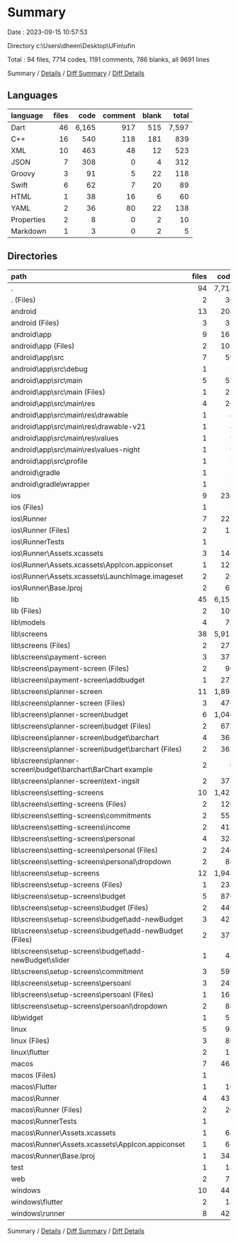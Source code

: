 # Summary

Date : 2023-09-15 10:57:53

Directory c:\\Users\\dheen\\Desktop\\UFin\\ufin

Total : 94 files,  7714 codes, 1191 comments, 786 blanks, all 9691 lines

Summary / [Details](details.md) / [Diff Summary](diff.md) / [Diff Details](diff-details.md)

## Languages
| language | files | code | comment | blank | total |
| :--- | ---: | ---: | ---: | ---: | ---: |
| Dart | 46 | 6,165 | 917 | 515 | 7,597 |
| C++ | 16 | 540 | 118 | 181 | 839 |
| XML | 10 | 463 | 48 | 12 | 523 |
| JSON | 7 | 308 | 0 | 4 | 312 |
| Groovy | 3 | 91 | 5 | 22 | 118 |
| Swift | 6 | 62 | 7 | 20 | 89 |
| HTML | 1 | 38 | 16 | 6 | 60 |
| YAML | 2 | 36 | 80 | 22 | 138 |
| Properties | 2 | 8 | 0 | 2 | 10 |
| Markdown | 1 | 3 | 0 | 2 | 5 |

## Directories
| path | files | code | comment | blank | total |
| :--- | ---: | ---: | ---: | ---: | ---: |
| . | 94 | 7,714 | 1,191 | 786 | 9,691 |
| . (Files) | 2 | 36 | 80 | 22 | 138 |
| android | 13 | 204 | 51 | 33 | 288 |
| android (Files) | 3 | 38 | 0 | 10 | 48 |
| android\\app | 9 | 161 | 51 | 22 | 234 |
| android\\app (Files) | 2 | 102 | 5 | 13 | 120 |
| android\\app\\src | 7 | 59 | 46 | 9 | 114 |
| android\\app\\src\\debug | 1 | 3 | 4 | 1 | 8 |
| android\\app\\src\\main | 5 | 53 | 38 | 7 | 98 |
| android\\app\\src\\main (Files) | 1 | 27 | 6 | 1 | 34 |
| android\\app\\src\\main\\res | 4 | 26 | 32 | 6 | 64 |
| android\\app\\src\\main\\res\\drawable | 1 | 4 | 7 | 2 | 13 |
| android\\app\\src\\main\\res\\drawable-v21 | 1 | 4 | 7 | 2 | 13 |
| android\\app\\src\\main\\res\\values | 1 | 9 | 9 | 1 | 19 |
| android\\app\\src\\main\\res\\values-night | 1 | 9 | 9 | 1 | 19 |
| android\\app\\src\\profile | 1 | 3 | 4 | 1 | 8 |
| android\\gradle | 1 | 5 | 0 | 1 | 6 |
| android\\gradle\\wrapper | 1 | 5 | 0 | 1 | 6 |
| ios | 9 | 236 | 4 | 13 | 253 |
| ios (Files) | 1 | 7 | 0 | 0 | 7 |
| ios\\Runner | 7 | 222 | 2 | 9 | 233 |
| ios\\Runner (Files) | 2 | 13 | 0 | 3 | 16 |
| ios\\RunnerTests | 1 | 7 | 2 | 4 | 13 |
| ios\\Runner\\Assets.xcassets | 3 | 148 | 0 | 4 | 152 |
| ios\\Runner\\Assets.xcassets\\AppIcon.appiconset | 1 | 122 | 0 | 1 | 123 |
| ios\\Runner\\Assets.xcassets\\LaunchImage.imageset | 2 | 26 | 0 | 3 | 29 |
| ios\\Runner\\Base.lproj | 2 | 61 | 2 | 2 | 65 |
| lib | 45 | 6,151 | 907 | 508 | 7,566 |
| lib (Files) | 2 | 109 | 13 | 12 | 134 |
| lib\\models | 4 | 75 | 97 | 11 | 183 |
| lib\\screens | 38 | 5,912 | 796 | 474 | 7,182 |
| lib\\screens (Files) | 2 | 275 | 2 | 31 | 308 |
| lib\\screens\\payment-screen | 3 | 373 | 3 | 33 | 409 |
| lib\\screens\\payment-screen (Files) | 2 | 96 | 0 | 13 | 109 |
| lib\\screens\\payment-screen\\addbudget | 1 | 277 | 3 | 20 | 300 |
| lib\\screens\\planner-screen | 11 | 1,894 | 759 | 163 | 2,816 |
| lib\\screens\\planner-screen (Files) | 3 | 476 | 14 | 25 | 515 |
| lib\\screens\\planner-screen\\budget | 6 | 1,040 | 742 | 116 | 1,898 |
| lib\\screens\\planner-screen\\budget (Files) | 2 | 673 | 138 | 41 | 852 |
| lib\\screens\\planner-screen\\budget\\barchart | 4 | 367 | 604 | 75 | 1,046 |
| lib\\screens\\planner-screen\\budget\\barchart (Files) | 2 | 367 | 0 | 36 | 403 |
| lib\\screens\\planner-screen\\budget\\barchart\\BarChart example | 2 | 0 | 604 | 39 | 643 |
| lib\\screens\\planner-screen\\text-ingsit | 2 | 378 | 3 | 22 | 403 |
| lib\\screens\\setting-screens | 10 | 1,422 | 13 | 101 | 1,536 |
| lib\\screens\\setting-screens (Files) | 2 | 126 | 0 | 13 | 139 |
| lib\\screens\\setting-screens\\commitments | 2 | 555 | 8 | 37 | 600 |
| lib\\screens\\setting-screens\\income | 2 | 417 | 4 | 21 | 442 |
| lib\\screens\\setting-screens\\personal | 4 | 324 | 1 | 30 | 355 |
| lib\\screens\\setting-screens\\personal (Files) | 2 | 240 | 0 | 16 | 256 |
| lib\\screens\\setting-screens\\personal\\dropdown | 2 | 84 | 1 | 14 | 99 |
| lib\\screens\\setup-screens | 12 | 1,948 | 19 | 146 | 2,113 |
| lib\\screens\\setup-screens (Files) | 1 | 232 | 0 | 14 | 246 |
| lib\\screens\\setup-screens\\budget | 5 | 870 | 15 | 73 | 958 |
| lib\\screens\\setup-screens\\budget (Files) | 2 | 449 | 2 | 31 | 482 |
| lib\\screens\\setup-screens\\budget\\add-newBudget | 3 | 421 | 13 | 42 | 476 |
| lib\\screens\\setup-screens\\budget\\add-newBudget (Files) | 2 | 377 | 1 | 30 | 408 |
| lib\\screens\\setup-screens\\budget\\add-newBudget\\slider | 1 | 44 | 12 | 12 | 68 |
| lib\\screens\\setup-screens\\commitment | 3 | 597 | 3 | 35 | 635 |
| lib\\screens\\setup-screens\\persoanl | 3 | 249 | 1 | 24 | 274 |
| lib\\screens\\setup-screens\\persoanl (Files) | 1 | 165 | 0 | 10 | 175 |
| lib\\screens\\setup-screens\\persoanl\\dropdown | 2 | 84 | 1 | 14 | 99 |
| lib\\widget | 1 | 55 | 1 | 11 | 67 |
| linux | 5 | 98 | 27 | 38 | 163 |
| linux (Files) | 3 | 86 | 18 | 27 | 131 |
| linux\\flutter | 2 | 12 | 9 | 11 | 32 |
| macos | 7 | 461 | 5 | 16 | 482 |
| macos (Files) | 1 | 7 | 0 | 0 | 7 |
| macos\\Flutter | 1 | 16 | 3 | 4 | 23 |
| macos\\Runner | 4 | 431 | 0 | 8 | 439 |
| macos\\Runner (Files) | 2 | 20 | 0 | 6 | 26 |
| macos\\RunnerTests | 1 | 7 | 2 | 4 | 13 |
| macos\\Runner\\Assets.xcassets | 1 | 68 | 0 | 1 | 69 |
| macos\\Runner\\Assets.xcassets\\AppIcon.appiconset | 1 | 68 | 0 | 1 | 69 |
| macos\\Runner\\Base.lproj | 1 | 343 | 0 | 1 | 344 |
| test | 1 | 14 | 10 | 7 | 31 |
| web | 2 | 73 | 16 | 7 | 96 |
| windows | 10 | 441 | 91 | 142 | 674 |
| windows\\flutter | 2 | 14 | 9 | 11 | 34 |
| windows\\runner | 8 | 427 | 82 | 131 | 640 |

Summary / [Details](details.md) / [Diff Summary](diff.md) / [Diff Details](diff-details.md)